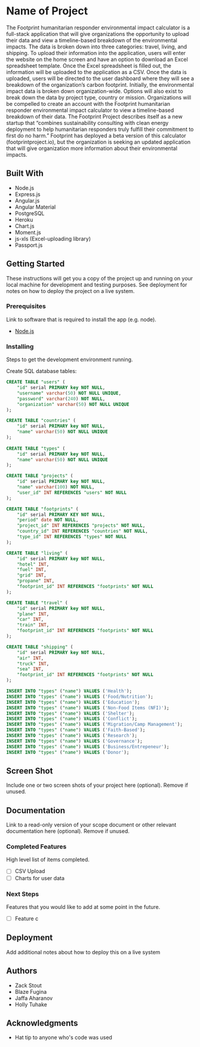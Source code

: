 # Name of Project

The Footprint humanitarian responder environmental impact calculator is a full-stack application that will give organizations the opportunity to upload their data and view a timeline-based breakdown of the environmental impacts.
The data is broken down into three categories: travel, living, and shipping. To upload their information into the application, users will enter the website on the home screen and have an option to download an Excel spreadsheet template. Once the Excel spreadsheet is filled out, the information will be uploaded to the application as a CSV.
Once the data is uploaded, users will be directed to the user dashboard where they will see a breakdown of the organization’s carbon footprint. Initially, the environmental impact data is broken down organization-wide. Options will also exist to break down the data by project type, country or mission. Organizations will be compelled to create an account with the Footprint humanitarian responder environmental impact calculator to view a timeline-based breakdown of their data.
The Footprint Project describes itself as a new startup that “combines sustainability consulting with clean energy deployment to help humanitarian responders truly fulfill their commitment to first do no harm.” Footprint has deployed a beta version of this calculator (footprintproject.io), but the organization is seeking an updated application that will give organization more information about their environmental impacts.


## Built With

* Node.js
* Express.js
* Angular.js
* Angular Material
* PostgreSQL
* Heroku
* Chart.js
* Moment.js
* js-xls (Excel-uploading library)
* Passport.js

## Getting Started

These instructions will get you a copy of the project up and running on your local machine for development and testing purposes. See deployment for notes on how to deploy the project on a live system.

### Prerequisites

Link to software that is required to install the app (e.g. node).

- [Node.js](https://nodejs.org/en/)

### Installing

Steps to get the development environment running.

Create SQL database tables:
```sql
CREATE TABLE "users" (
    "id" serial PRIMARY key NOT NULL,
    "username" varchar(50) NOT NULL UNIQUE,
    "password" varchar(240) NOT NULL,
    "organization" varchar(50) NOT NULL UNIQUE
);

CREATE TABLE "countries" (
    "id" serial PRIMARY key NOT NULL,
    "name" varchar(50) NOT NULL UNIQUE
);
    
CREATE TABLE "types" (
    "id" serial PRIMARY key NOT NULL,
    "name" varchar(50) NOT NULL UNIQUE
);

CREATE TABLE "projects" (
    "id" serial PRIMARY key NOT NULL,
    "name" varchar(100) NOT NULL,
    "user_id" INT REFERENCES "users" NOT NULL
);  

CREATE TABLE "footprints" (
    "id" serial PRIMARY KEY NOT NULL,
    "period" date NOT NULL,
    "project_id" INT REFERENCES "projects" NOT NULL,
    "country_id" INT REFERENCES "countries" NOT NULL,
    "type_id" INT REFERENCES "types" NOT NULL
); 

CREATE TABLE "living" (
    "id" serial PRIMARY key NOT NULL,
    "hotel" INT,
    "fuel" INT,
    "grid" INT,
    "propane" INT,
    "footprint_id" INT REFERENCES "footprints" NOT NULL
);

CREATE TABLE "travel" (
    "id" serial PRIMARY key NOT NULL,
    "plane" INT,
    "car" INT,
    "train" INT,
    "footprint_id" INT REFERENCES "footprints" NOT NULL
);

CREATE TABLE "shipping" (
    "id" serial PRIMARY key NOT NULL,
    "air" INT,
    "truck" INT,
    "sea" INT,
    "footprint_id" INT REFERENCES "footprints" NOT NULL
); 

INSERT INTO "types" ("name") VALUES ('Health');
INSERT INTO "types" ("name") VALUES ('Food/Nutrition');
INSERT INTO "types" ("name") VALUES ('Education');
INSERT INTO "types" ("name") VALUES ('Non-Food Items (NFI)');
INSERT INTO "types" ("name") VALUES ('Shelter');
INSERT INTO "types" ("name") VALUES ('Conflict');
INSERT INTO "types" ("name") VALUES ('Migration/Camp Management');
INSERT INTO "types" ("name") VALUES ('Faith-Based');
INSERT INTO "types" ("name") VALUES ('Research');
INSERT INTO "types" ("name") VALUES ('Governance');
INSERT INTO "types" ("name") VALUES ('Business/Entrepeneur');
INSERT INTO "types" ("name") VALUES ('Donor');


```

## Screen Shot

Include one or two screen shots of your project here (optional). Remove if unused.

## Documentation

Link to a read-only version of your scope document or other relevant documentation here (optional). Remove if unused.

### Completed Features

High level list of items completed.

- [ ] CSV Upload
- [ ] Charts for user data

### Next Steps

Features that you would like to add at some point in the future.

- [ ] Feature c

## Deployment

Add additional notes about how to deploy this on a live system

## Authors

* Zack Stout
* Blaze Fugina
* Jaffa Aharanov
* Holly Tuhake


## Acknowledgments

* Hat tip to anyone who's code was used
